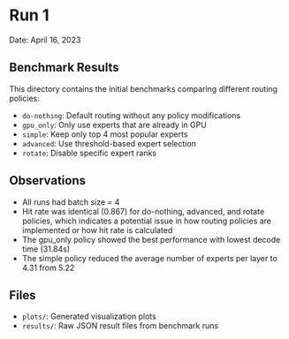 # Run 1
Date: April 16, 2023

## Benchmark Results

This directory contains the initial benchmarks comparing different routing policies:

- `do-nothing`: Default routing without any policy modifications
- `gpu_only`: Only use experts that are already in GPU
- `simple`: Keep only top 4 most popular experts
- `advanced`: Use threshold-based expert selection
- `rotate`: Disable specific expert ranks

## Observations

- All runs had batch size = 4
- Hit rate was identical (0.867) for do-nothing, advanced, and rotate policies, which indicates a potential issue in how routing policies are implemented or how hit rate is calculated
- The gpu_only policy showed the best performance with lowest decode time (31.84s)
- The simple policy reduced the average number of experts per layer to 4.31 from 5.22

## Files

- `plots/`: Generated visualization plots
- `results/`: Raw JSON result files from benchmark runs 